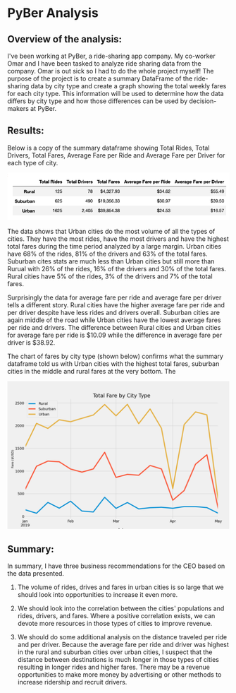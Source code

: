 # PyBer Analysis
## Overview of the analysis: 

I've been working at PyBer, a ride-sharing app company. My co-worker Omar and I have been tasked to analyze ride sharing data from the company. Omar is out sick so I had to do the whole project myself! The purpose of the project is to create a summary DataFrame of the ride-sharing data by city type and create a graph showing the total weekly fares for each city type. This information will be used to determine how the data differs by city type and how those differences can be used by decision-makers at PyBer.

## Results: 

Below is a copy of the summary dataframe showing Total Rides, Total Drivers, Total Fares, Average Fare per Ride and Average Fare per Driver for each type of city. 

![PyBer Summary Dataframe](https://github.com/ereekaj/PyBer_Analysis/blob/main/analysis/PyBer_summary_df.png)

The data shows that Urban cities do the most volume of all the types of cities. They have the most rides, have the most drivers and have the highest total fares during the time period analyzed by a large margin. Urban cities have 68% of the rides, 81% of the drivers and 63% of the total fares. Suburban cites stats are much less than Urban cities but still more than Rurual with 26% of the rides, 16% of the drivers and 30% of the total fares. Rural cities have 5% of the rides, 3% of the drivers and 7% of the total fares. 

Surprisingly the data for average fare per ride and average fare per driver tells a different story.  Rural cities have the higher average fare per ride and per driver despite have less rides and drivers overall. Suburban cities are again middle of the road while Urban cities have the lowest average fares per ride and drivers. The difference between Rural cities and Urban cities for average fare per ride is $10.09 while the difference in average fare per driver is $38.92.  

The chart of fares by city type (shown below) confirms what the summary dataframe told us with Urban cities with the highest total fares, suburban cities in the middle and rural fares at the very bottom. The 

![PyBer Summary Chart of fares by city](https://github.com/ereekaj/PyBer_Analysis/blob/main/analysis/PyBer_fare_summary.png)

## Summary: 

In summary, I have three business recommendations for the CEO based on the data presented. 

1. The volume of rides, drives and fares in urban cities is so large that we should look into opportunities to increase it even more.   

2. We should look into the correlation between the cities' populations and rides, drivers, and fares. Where a positive correlation exists, we can devote more resources in those types of cities to improve revenue. 

3. We should do some additional analysis on the distance traveled per ride and per driver. Because the average fare per ride and driver was highest in the rural and suburban cities over urban cities, I suspect that the distance between destinations is much longer in those types of cities resulting in longer rides and higher fares. There may be a revenue opportunities to make more money by advertising or other methods to increase ridership and recruit drivers. 


